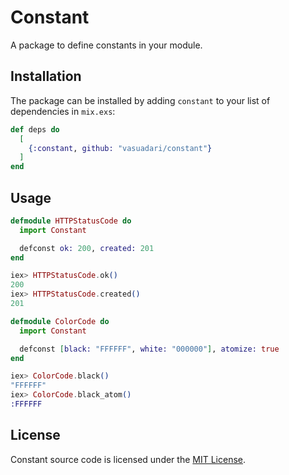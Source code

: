 # Constant

A package to define constants in your module.

## Installation

The package can be installed by adding `constant` to your list of dependencies
in `mix.exs`:

```elixir
def deps do
  [
    {:constant, github: "vasuadari/constant"}
  ]
end
```

## Usage

```elixir
defmodule HTTPStatusCode do
  import Constant

  defconst ok: 200, created: 201
end

iex> HTTPStatusCode.ok()
200
iex> HTTPStatusCode.created()
201

defmodule ColorCode do
  import Constant

  defconst [black: "FFFFFF", white: "000000"], atomize: true
end

iex> ColorCode.black()
"FFFFFF"
iex> ColorCode.black_atom()
:FFFFFF
```

## License

Constant source code is licensed under the [MIT License](LICENSE).

